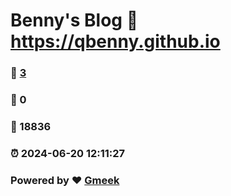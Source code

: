 # Benny's Blog :link: https://qbenny.github.io 
### :page_facing_up: [3](https://qbenny.github.io/tag.html) 
### :speech_balloon: 0 
### :hibiscus: 18836 
### :alarm_clock: 2024-06-20 12:11:27 
### Powered by :heart: [Gmeek](https://github.com/Meekdai/Gmeek)
